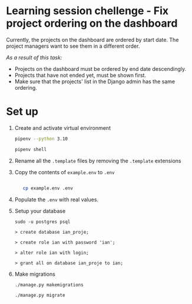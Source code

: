 # Learning session chellenge - Fix project ordering on the dashboard

Currently, the projects on the dashboard are ordered by start date. The project managers want to see them in a different order.

_As a result of this task:_

- Projects on the dashboard must be ordered by end date descendingly.
- Projects that have not ended yet, must be shown first.
- Make sure that the projects' list in the Django admin has the same ordering.

# Set up

1.  Create and activate virtual environment

    ```bash
    pipenv --python 3.10

    pipenv shell
    ```

2.  Rename all the `.template` files by removing the `.template` extensions

3.  Copy the contents of `example.env` to `.env`

    ```bash

       cp example.env .env
    ```

4.  Populate the `.env` with real values.

5.  Setup your database

        sudo -u postgres psql

        > create database ian_proje;

        > create role ian with password 'ian';

        > alter role ian with login;

        > grant all on database ian_proje to ian;

6.  Make migrations

        ./manage.py makemigrations

        ./manage.py migrate
